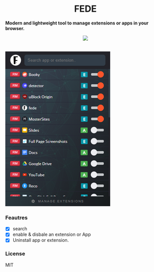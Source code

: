 <h1 align="center">FEDE</h1>
<strong align="center">Modern and lightweight tool to manage extensions or apps in your browser.</strong>

<p align="center">
  <a href="https://microsoftedge.microsoft.com/addons/detail/nfpechjpmmjkmbghcmeapdcnfheljajp" rel="nofollow">
    <img src="https://i.imgur.com/n49Wiu2.png" style="max-width:100%;"></a>
  <br><br>
</p>

![Extension toggle](Capture.PNG)

### Feautres
- [x] search
- [x] enable & disbale an extension or App
- [x] Uninstall app or extension.

### License
MIT